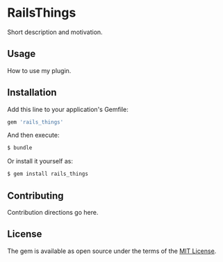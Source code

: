 # RailsThings
Short description and motivation.

## Usage
How to use my plugin.

## Installation
Add this line to your application's Gemfile:

```ruby
gem 'rails_things'
```

And then execute:
```bash
$ bundle
```

Or install it yourself as:
```bash
$ gem install rails_things
```

## Contributing
Contribution directions go here.

## License
The gem is available as open source under the terms of the [MIT License](https://opensource.org/licenses/MIT).

